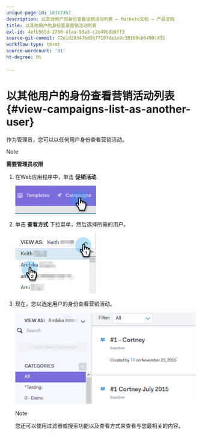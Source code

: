 ```yaml
---
unique-page-id: 18317367
description: 以其他用户的身份查看促销活动列表 — Marketo文档 — 产品文档
title: 以其他用户的身份查看营销活动列表
exl-id: 4efb565d-2760-4faa-93a3-c2e49b8b8ff3
source-git-commit: 72e1d29347bd5b77107da1e9c30169cb6490c432
workflow-type: tm+mt
source-wordcount: '81'
ht-degree: 0%

---
```


# 以其他用户的身份查看营销活动列表 {#view-campaigns-list-as-another-user}

作为管理员，您可以以任何用户身份查看营销活动。

>[!NOTE]
>
>**需要管理员权限**

1. 在Web应用程序中，单击 **促销活动**.

   ![](assets/one-5.png)

1. 单击 **查看方式** 下拉菜单，然后选择所需的用户。

   ![](assets/two-4.png)

1. 现在，您以选定用户的身份查看营销活动。

   ![](assets/three-4.png)

   >[!NOTE]
   >
   >您还可以使用过滤器或搜索功能以及查看方式来查看与您最相关的内容。
